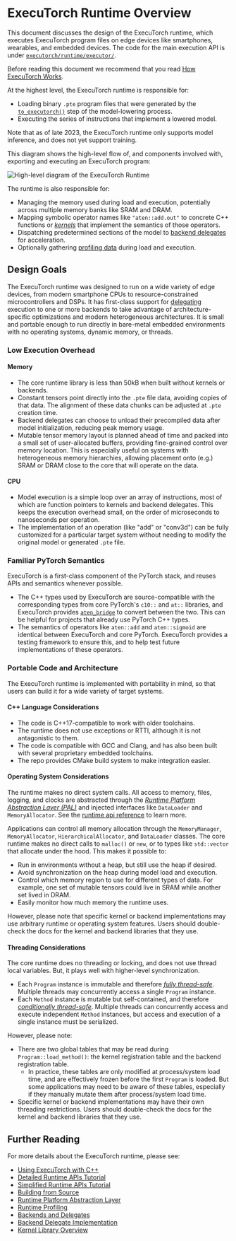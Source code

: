 # ExecuTorch Runtime Overview

This document discusses the design of the ExecuTorch runtime, which executes
ExecuTorch program files on edge devices like smartphones, wearables, and
embedded devices. The code for the main execution API is under
[`executorch/runtime/executor/`](https://github.com/pytorch/executorch/tree/main/runtime/executor).

Before reading this document we recommend that you read [How ExecuTorch
Works](intro-how-it-works.md).

At the highest level, the ExecuTorch runtime is responsible for:

* Loading binary `.pte` program files that were generated by the
  [`to_executorch()`](https://pytorch.org/executorch/main/tutorials/export-to-executorch-tutorial) step of the
  model-lowering process.
* Executing the series of instructions that implement a lowered model.

Note that as of late 2023, the ExecuTorch runtime only supports model inference,
and does not yet support training.

This diagram shows the high-level flow of, and components involved with,
exporting and executing an ExecuTorch program:

![High-level diagram of the ExecuTorch
Runtime](_static/img/runtime-overview-high-level.png)

The runtime is also responsible for:

* Managing the memory used during load and execution, potentially across
  multiple memory banks like SRAM and DRAM.
* Mapping symbolic operator names like `"aten::add.out"` to concrete C++
  functions or [_kernels_](kernel-library-overview.md) that implement the
  semantics of those operators.
* Dispatching predetermined sections of the model to [backend
  delegates](compiler-delegate-and-partitioner.md) for acceleration.
* Optionally gathering [profiling data](runtime-profiling.md) during load and
  execution.

## Design Goals

The ExecuTorch runtime was designed to run on a wide variety of edge devices,
from modern smartphone CPUs to resource-constrained microcontrollers and DSPs.
It has first-class support for
[delegating](compiler-delegate-and-partitioner.md) execution to one or more
backends to take advantage of architecture-specific optimizations and modern
heterogeneous architectures. It is small and portable enough to run directly in
bare-metal embedded environments with no operating systems, dynamic memory, or
threads.

### Low Execution Overhead

#### Memory

* The core runtime library is less than 50kB when built without kernels or
  backends.
* Constant tensors point directly into the `.pte` file data, avoiding copies of
  that data. The alignment of these data chunks can be adjusted at `.pte`
  creation time.
* Backend delegates can choose to unload their precompiled data after model
  initialization, reducing peak memory usage.
* Mutable tensor memory layout is planned ahead of time and packed into a small
  set of user-allocated buffers, providing fine-grained control over memory
  location. This is especially useful on systems with heterogeneous memory
  hierarchies, allowing placement onto (e.g.) SRAM or DRAM close to the core
  that will operate on the data.

#### CPU

* Model execution is a simple loop over an array of instructions, most of which
  are function pointers to kernels and backend delegates. This keeps the
  execution overhead small, on the order of microseconds to nanoseconds per
  operation.
* The implementation of an operation (like "add" or "conv3d") can be fully
  customized for a particular target system without needing to modify the
  original model or generated `.pte` file.

### Familiar PyTorch Semantics

ExecuTorch is a first-class component of the PyTorch stack, and reuses APIs and
semantics whenever possible.

* The C++ types used by ExecuTorch are source-compatible with the corresponding
  types from core PyTorch's `c10::` and `at::` libraries, and ExecuTorch
  provides
  [`aten_bridge`](https://github.com/pytorch/executorch/blob/main/extension/aten_util/aten_bridge.h)
  to convert between the two. This can be helpful for projects that already use
  PyTorch C++ types.
* The semantics of operators like `aten::add` and `aten::sigmoid` are identical
  between ExecuTorch and core PyTorch. ExecuTorch provides a testing framework
  to ensure this, and to help test future implementations of these operators.

### Portable Code and Architecture

The ExecuTorch runtime is implemented with portability in mind, so that users
can build it for a wide variety of target systems.

#### C++ Language Considerations

* The code is C++17-compatible to work with older toolchains.
* The runtime does not use exceptions or RTTI, although it is not antagonistic
  to them.
* The code is compatible with GCC and Clang, and has also been built with
  several proprietary embedded toolchains.
* The repo provides CMake build system to make integration easier.

#### Operating System Considerations

The runtime makes no direct system calls. All access to memory, files, logging,
and clocks are abstracted through the [_Runtime Platform Abstraction Layer
(PAL)_](runtime-platform-abstraction-layer.md) and injected interfaces like
`DataLoader` and `MemoryAllocator`. See the [runtime api reference](executorch-runtime-api-reference.rst) to learn more.

Applications can control all memory allocation through the `MemoryManager`,
`MemoryAllocator`, `HierarchicalAllocator`, and `DataLoader` classes. The core
runtime makes no direct calls to `malloc()` or `new`, or to types like
`std::vector` that allocate under the hood. This makes it possible to:

* Run in environments without a heap, but still use the heap if desired.
* Avoid synchronization on the heap during model load and execution.
* Control which memory region to use for different types of data. For example,
  one set of mutable tensors could live in SRAM while another set lived in DRAM.
* Easily monitor how much memory the runtime uses.

However, please note that specific kernel or backend implementations may use
arbitrary runtime or operating system features. Users should double-check the
docs for the kernel and backend libraries that they use.

#### Threading Considerations

The core runtime does no threading or locking, and does not use thread local
variables. But, it plays well with higher-level synchronization.

* Each `Program` instance is immutable and therefore _[fully
  thread-safe](https://faithlife.codes/blog/2008/03/degrees_of_thread_safety/#thread-safe)_.
  Multiple threads may concurrently access a single `Program` instance.
* Each `Method` instance is mutable but self-contained, and therefore
  _[conditionally
  thread-safe](https://faithlife.codes/blog/2008/03/degrees_of_thread_safety/#conditionally-thread-safe)_.
  Multiple threads can concurrently access and execute independent `Method`
  instances, but access and execution of a single instance must be serialized.

However, please note:

* There are two global tables that may be read during `Program::load_method()`:
  the kernel registration table and the backend registration table.
    * In practice, these tables are only modified at process/system load time,
      and are effectively frozen before the first `Program` is loaded. But some
      applications may need to be aware of these tables, especially if they
      manually mutate them after process/system load time.
* Specific kernel or backend implementations may have their own threading
  restrictions. Users should double-check the docs for the kernel and backend
  libraries that they use.

## Further Reading

For more details about the ExecuTorch runtime, please see:

* [Using ExecuTorch with C++](using-executorch-cpp.md)
* [Detailed Runtime APIs Tutorial](running-a-model-cpp-tutorial.md)
* [Simplified Runtime APIs Tutorial](extension-module.md)
* [Building from Source](using-executorch-building-from-source.md)
* [Runtime Platform Abstraction Layer](runtime-platform-abstraction-layer.md)
* [Runtime Profiling](runtime-profiling.md)
* [Backends and Delegates](compiler-delegate-and-partitioner.md)
* [Backend Delegate Implementation](runtime-backend-delegate-implementation-and-linking.md)
* [Kernel Library Overview](kernel-library-overview.md)
